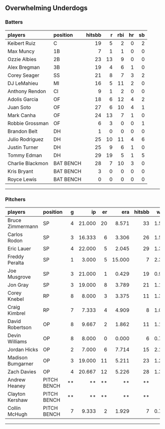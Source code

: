 ## Overwhelming Underdogs

### Batters

 
|players          |position  | hitsbb|  r| rbi| hr| sb| 
|:----------------|:---------|------:|--:|---:|--:|--:| 
|Keibert Ruiz     |C         |     19|  5|   2|  0|  2| 
|Max Muncy        |1B        |      7|  1|   1|  0|  0| 
|Ozzie Albies     |2B        |     23| 13|   9|  0|  0| 
|Alex Bregman     |3B        |     19|  4|   6|  1|  0| 
|Corey Seager     |SS        |     21|  8|   7|  3|  2| 
|DJ LeMahieu      |MI        |     16|  5|  11|  2|  0| 
|Anthony Rendon   |CI        |      9|  1|   2|  0|  0| 
|Adolis Garcia    |OF        |     18|  6|  12|  4|  2| 
|Juan Soto        |OF        |     27|  6|  10|  4|  1| 
|Mark Canha       |OF        |     24| 13|   7|  1|  0| 
|Robbie Grossman  |OF        |      6|  3|   0|  0|  1| 
|Brandon Belt     |DH        |      1|  0|   0|  0|  0| 
|Julio Rodriguez  |DH        |     25| 10|  11|  4|  6| 
|Justin Turner    |DH        |     25|  9|   6|  1|  0| 
|Tommy Edman      |DH        |     29| 19|   5|  1|  5| 
|Charlie Blackmon |BAT BENCH |     28|  7|  10|  3|  0| 
|Kris Bryant      |BAT BENCH |      3|  0|   0|  0|  0| 
|Royce Lewis      |BAT BENCH |      0|  0|   0|  0|  0| 

* * *

### Pitchers

 
|players           |position    |  g|     ip| er|    era| hitsbb|  whip| so|  w| sv| 
|:-----------------|:-----------|--:|------:|--:|------:|------:|-----:|--:|--:|--:| 
|Bruce Zimmermann  |SP          |  4| 21.000| 20|  8.571|     33| 1.571| 10|  0|  0| 
|Carlos Rodon      |SP          |  3| 16.333|  6|  3.306|     26| 1.592| 14|  0|  0| 
|Eric Lauer        |SP          |  4| 22.000|  5|  2.045|     29| 1.318| 16|  2|  0| 
|Freddy Peralta    |SP          |  1|  3.000|  5| 15.000|      7| 2.333|  2|  0|  0| 
|Joe Musgrove      |SP          |  3| 21.000|  1|  0.429|     19| 0.905| 17|  2|  0| 
|Jon Gray          |SP          |  3| 19.000|  8|  3.789|     21| 1.105| 21|  0|  0| 
|Corey Knebel      |RP          |  8|  8.000|  3|  3.375|     11| 1.375|  7|  2|  2| 
|Craig Kimbrel     |RP          |  7|  7.333|  4|  4.909|      8| 1.091| 11|  0|  4| 
|David Robertson   |OP          |  8|  9.667|  2|  1.862|     11| 1.138| 13|  0|  2| 
|Devin Williams    |OP          |  8|  8.000|  0|  0.000|      6| 0.750| 14|  0|  2| 
|Jordan Hicks      |OP          |  2|  7.000|  6|  7.714|     15| 2.143|  8|  0|  0| 
|Madison Bumgarner |OP          |  3| 19.000| 11|  5.211|     23| 1.211| 16|  0|  0| 
|Zach Davies       |OP          |  4| 20.667| 12|  5.226|     28| 1.355| 15|  0|  0| 
|Andrew Heaney     |PITCH BENCH | **|     **| **|     **|     **|    **| **| **| **| 
|Clayton Kershaw   |PITCH BENCH | **|     **| **|     **|     **|    **| **| **| **| 
|Collin McHugh     |PITCH BENCH |  7|  9.333|  2|  1.929|      7| 0.750|  6|  0|  0| 


* * *


